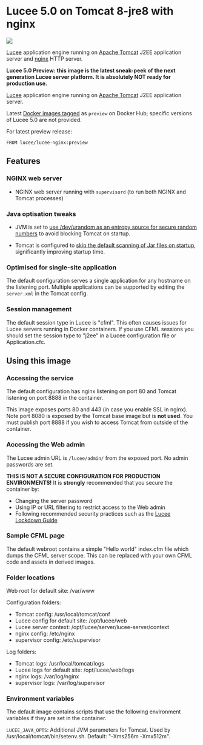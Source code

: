 # Lucee 5.0 on Tomcat 8-jre8 with nginx

[![](https://badge.imagelayers.io/lucee/lucee-nginx:preview.svg)](https://imagelayers.io/?images=lucee/lucee-nginx:preview 'Get your own badge on imagelayers.io')

[Lucee](http://www.lucee.org/) application engine running on [Apache Tomcat](https://tomcat.apache.org/) J2EE application server and [nginx](http://nginx.org/) HTTP server. 

**Lucee 5.0 Preview: this image is the latest sneak-peek of the next generation Lucee server platform.  It is absolutely NOT ready for production use.**

[Lucee](http://www.lucee.org/) application engine running on [Apache Tomcat](https://tomcat.apache.org/) J2EE application server.

Latest [Docker images tagged](https://registry.hub.docker.com/u/lucee/lucee-tomcat/tags/manage/) as `preview` on Docker Hub; specific versions of Lucee 5.0 are not provided.

For latest preview release:
```
FROM lucee/lucee-nginx:preview
```

## Features

### NGINX web server

- NGINX web server running with `supervisord` (to run both NGINX and Tomcat processes)

### Java optisation tweaks

- JVM is set to [use /dev/urandom as an entropy source for secure random numbers](http://support.run.pivotal.io/entries/59869725-Java-Web-Applications-Slow-Startup-or-Failing) to avoid blocking Tomcat on startup.

- Tomcat is configured to [skip the default scanning of Jar files on startup](http://www.gpickin.com/index.cfm/blog/how-to-get-your-tomcat-to-pounce-on-startup-not-crawl), significantly improving startup time.

### Optimised for single-site application

The default configuration serves a single application for any hostname on the listening port. Multiple applications can be supported by editing the `server.xml` in the Tomcat config.

### Session management

The default session type in Lucee is "cfml". This often causes issues for Lucee servers running in Docker containers. If you use CFML sessions you should set the session type to "j2ee" in a Lucee configuration file or Application.cfc.

## Using this image

### Accessing the service

The default configuration has nginx listening on port 80 and Tomcat listening on port 8888 in the container.

This image exposes ports 80 and 443 (in case you enable SSL in nginx). Note port 8080 is exposed by the Tomcat base image but is **not used**. You must publish port 8888 if you wish to access Tomcat from outside of the container.

### Accessing the Web admin

The Lucee admin URL is `/lucee/admin/` from the exposed port. No admin passwords are set.

**THIS IS NOT A SECURE CONFIGURATION FOR PRODUCTION ENVIRONMENTS!** It is **strongly** recommended that you secure the container by:

- Changing the server password
- Using IP or URL filtering to restrict access to the Web admin
- Following recommended security practices such as the [Lucee Lockdown Guide](https://bitbucket.org/lucee/lucee/wiki/tips_and_tricks_Lockdown_Guide)

### Sample CFML page

The default webroot contains a simple "Hello world" index.cfm file which dumps the CFML server scope. This can be replaced with your own CFML code and assets in derived images.

### Folder locations

Web root for default site: /var/www

Configuration folders:

- Tomcat config: /usr/local/tomcat/conf
- Lucee config for default site: /opt/lucee/web
- Lucee server context: /opt/lucee/server/lucee-server/context
- nginx config: /etc/nginx
- supervisor config: /etc/supervisor

Log folders:

- Tomcat logs: /usr/local/tomcat/logs
- Lucee logs for default site: /opt/lucee/web/logs
- nginx logs: /var/log/nginx
- supervisor logs: /var/log/supervisor

### Environment variables

The default image contains scripts that use the following environment variables if they are set in the container.

`LUCEE_JAVA_OPTS`: Additional JVM parameters for Tomcat. Used by /usr/local/tomcat/bin/setenv.sh. Default: "-Xms256m -Xmx512m".
